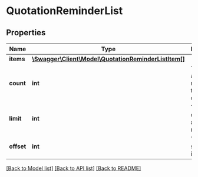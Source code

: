 # QuotationReminderList

## Properties
Name | Type | Description | Notes
------------ | ------------- | ------------- | -------------
**items** | [**\Swagger\Client\Model\QuotationReminderListItem[]**](QuotationReminderListItem.md) |  | [optional] 
**count** | **int** | The total amount of records in the entire collection. | [optional] 
**limit** | **int** | The amount of results, as requested. | [optional] 
**offset** | **int** | The starting index. | [optional] 

[[Back to Model list]](../README.md#documentation-for-models) [[Back to API list]](../README.md#documentation-for-api-endpoints) [[Back to README]](../README.md)



